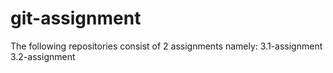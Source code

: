 # git-assignment
The following repositories consist of 2 assignments namely:
3.1-assignment
3.2-assignment